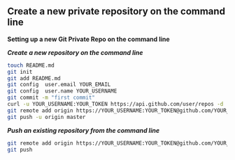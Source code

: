 ## Create a new private repository on the command line

**Setting up a new Git Private Repo on the command line**

***Create a new repository on the command line***

```bash
touch README.md
git init
git add README.md
git config  user.email YOUR_EMAIL
git config  user.name YOUR_USERNAME
git commit -m "first commit"
curl -u YOUR_USERNAME:YOUR_TOKEN https://api.github.com/user/repos -d '{"name":<reponame>, "private":"true"}'
git remote add origin https://YOUR_USERNAME:YOUR_TOKEN@github.com/YOUR_USERNAME/<reponame>.git
git push -u origin master
```

***Push an existing repository from the command line***
```bash
git remote add origin https://YOUR_USERNAME:YOUR_TOKEN@github.com/YOUR_USERNAME/<reponame>.git
git push
```
